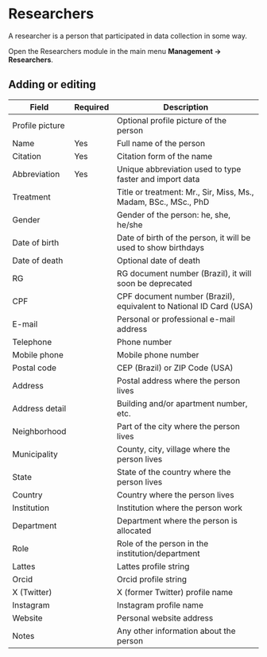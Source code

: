 # Researchers

A researcher is a person that participated in data collection in some way.

Open the Researchers module in the main menu **Management → Researchers**.

## Adding or editing

| Field | Required | Description |
| --- | --- | --- |
| Profile picture | | Optional profile picture of the person |
| Name | Yes | Full name of the person |
| Citation | Yes | Citation form of the name |
| Abbreviation | Yes | Unique abbreviation used to type faster and import data |
| Treatment | | Title or treatment: Mr., Sir, Miss, Ms., Madam, BSc., MSc., PhD |
| Gender | | Gender of the person: he, she, he/she |
| Date of birth | | Date of birth of the person, it will be used to show birthdays |
| Date of death | | Optional date of death |
| RG | | RG document number (Brazil), it will soon be deprecated |
| CPF | | CPF document number (Brazil), equivalent to National ID Card (USA) |
| E-mail | | Personal or professional e-mail address |
| Telephone | | Phone number |
| Mobile phone | | Mobile phone number |
| Postal code | | CEP (Brazil) or ZIP Code (USA) |
| Address | | Postal address where the person lives |
| Address detail | | Building and/or apartment number, etc. |
| Neighborhood | | Part of the city where the person lives |
| Municipality | | County, city, village where the person lives |
| State | | State of the country where the person lives |
| Country | | Country where the person lives |
| Institution | | Institution where the person work |
| Department | | Department where the person is allocated |
| Role | | Role of the person in the institution/department |
| Lattes | | Lattes profile string |
| Orcid | | Orcid profile string |
| X (Twitter) | | X (former Twitter) profile name |
| Instagram | | Instagram profile name |
| Website | | Personal website address |
| Notes | | Any other information about the person |
